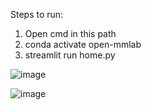 Steps to run:
1. Open cmd in this path
2. conda activate open-mmlab
3. streamlit run home.py

![image](https://github.com/vishakhahegde/Violation-Detector/assets/77181366/7fdc62b6-f0ad-4bc4-97b6-1f0f81176914)

![image](https://github.com/vishakhahegde/Violation-Detector/assets/77181366/d4983ad1-100d-48e7-a571-5a35fc61ff83)


